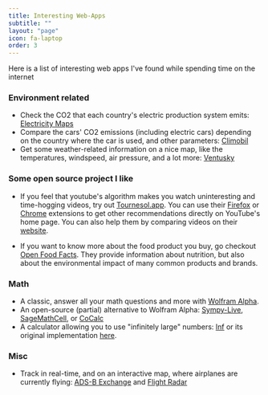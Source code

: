 ```yaml
---
title: Interesting Web-Apps
subtitle: "" 
layout: "page"
icon: fa-laptop
order: 3
---
```



Here is a list of interesting web apps I've found while spending time on the internet

### Environment related

- Check the CO2 that each country's electric production system emits: [Electricity Maps](https://app.electricitymaps.com/map)
- Compare the cars' CO2 emissions (including electric cars) depending on the country where the car is used, and other parameters: [Climobil](https://climobil.connecting-project.lu/)
- Get some weather-related information on a nice map, like the temperatures, windspeed, air pressure, and a lot more: [Ventusky](https://www.ventusky.com/)

### Some open source project I like

- If you feel that youtube's algorithm makes you watch uninteresting and time-hogging videos, try out [Tournesol.app](https://tournesol.app/). You can use their [Firefox](https://addons.mozilla.org/en-US/firefox/addon/tournesol-extension/) or [Chrome](https://chrome.google.com/webstore/detail/tournesol-extension/nidimbejmadpggdgooppinedbggeacla) extensions to get other recommendations directly on YouTube's home page. You can also help them by comparing videos on their [website](https://tournesol.app/).

- If you want to know more about the food product you buy, go checkout [Open Food Facts](https://world.openfoodfacts.org/). They provide information about nutrition, but also about the environmental impact of many common products and brands. 

### Math

- A classic, answer all your math questions and more with [Wolfram Alpha](https://www.wolframalpha.com/).
- An open-source (partial) alternative to Wolfram Alpha: [Sympy-Live](https://live.sympy.org/), [SageMathCell](https://sagecell.sagemath.org/), or [CoCalc](https://cocalc.com/)
- A calculator allowing you to use "infinitely large" numbers: [Inf](https://jrmy-rbr.github.io/inf/) or its original implementation [here](https://www.lightandmatter.com/calc/inf/).

### Misc

- Track in real-time, and on an interactive map, where airplanes are currently flying: [ADS-B Exchange](https://globe.adsbexchange.com/) and [Flight Radar](https://www.flightradar24.com/)